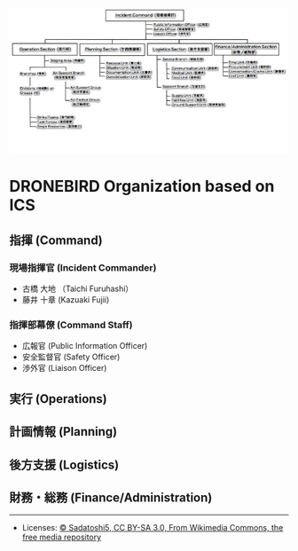 ![ICS Organization](https://github.com/dronebird/docs4dronebirds/blob/master/organization/ICS_Organization.jpg?raw=true)

# DRONEBIRD Organization based on ICS 
## 指揮 (Command)
### 現場指揮官 (Incident Commander) 
* 古橋 大地 （Taichi Furuhashi）
* 藤井 十章 (Kazuaki Fujii)

### 指揮部幕僚 (Command Staff) 
* 広報官 (Public Information Officer)
* 安全監督官 (Safety Officer)
* 渉外官 (Liaison Officer)

## 実行 (Operations)

## 計画情報 (Planning)

## 後方支援 (Logistics)

## 財務・総務 (Finance/Administration) 


---

* Licenses:
[© Sadatoshi5, CC BY-SA 3.0, From Wikimedia Commons, the free media repository](https://commons.wikimedia.org/wiki/File:ICS_Organization.jpg)
